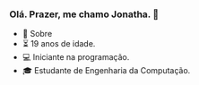 ### Olá. Prazer, me chamo Jonatha. 👋

- 🧔  Sobre
- ⏳  19 anos de idade.
- 💻  Iniciante na programação.
- 🎓  Estudante de Engenharia da Computação.
